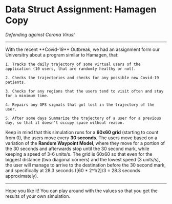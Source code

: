 # Data Struct Assignment: Hamagen Copy

*Defending against Corona Virus!*

<hr>
With the recent **Covid-19** Outbreak, we had an assignment form our Universitry about a program similar to Hamagen, that:


    1. Tracks the daily trajectory of some virtual users of the application (10 users, that are randomly healthy or not).
      
    2. Checks the trajectories and checks for any possible new Covid-19 patients.
      
    3. Checks for any regions that the users tend to visit often and stay for a minimum time.
    
    4. Repairs any GPS signals that got lost in the trajectory of the user.
    
    5. After some days Summarize the trajectory of a user for a previous day, so that it doesn't occupy space without reason.

Keep in mind that this simulation runs for a **60x60 grid** (starting to count from 0), the users move every **30 seconds**. The users move based on a variation of the **Random Waypoint Model**, where they move for a portion of the 30 seconds and afterwards stop until the 30 second mark, while keeping a speed of 3-6 units/s. The grid is 60x60 so that even for the biggest distance (two diagonal corners) and the lowest speed (3 units/s), the user will manage to arrive to the destination before the 30 second mark, and specifically at 28.3 seconds ([60 * 2^1/2]/3 = 28.3 seconds approximately).

<hr>

Hope you like it! You can play around with the values so that you get the results of your own simulation.
